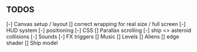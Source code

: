 

TODOS
------
[-] Canvas setup / layout
    [] correct wrapping for real size / full screen
[-] HUD system
    [-] positioning
    [-] CSS
[] Parallax scrolling
[-] ship <> asteroid collisions
[-] Sounds
    [-] FX triggers
    [] Music
[]  Levels
[] Aliens
[] edge shader
[] Ship model